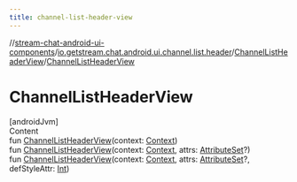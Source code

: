 ```yaml
---
title: channel-list-header-view
---
```

//[stream-chat-android-ui-components](../../../index.md)/[io.getstream.chat.android.ui.channel.list.header](../index.md)/[ChannelListHeaderView](index.md)/[ChannelListHeaderView](ChannelListHeaderView.md)



# ChannelListHeaderView  
[androidJvm]  
Content  
fun [ChannelListHeaderView](ChannelListHeaderView.md)(context: [Context](https://developer.android.com/reference/kotlin/android/content/Context.html))  
fun [ChannelListHeaderView](ChannelListHeaderView.md)(context: [Context](https://developer.android.com/reference/kotlin/android/content/Context.html), attrs: [AttributeSet](https://developer.android.com/reference/kotlin/android/util/AttributeSet.html)?)  
fun [ChannelListHeaderView](ChannelListHeaderView.md)(context: [Context](https://developer.android.com/reference/kotlin/android/content/Context.html), attrs: [AttributeSet](https://developer.android.com/reference/kotlin/android/util/AttributeSet.html)?, defStyleAttr: [Int](https://kotlinlang.org/api/latest/jvm/stdlib/kotlin/-int/index.html))  



